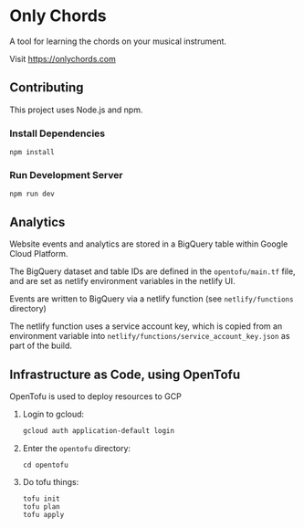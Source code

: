 # Only Chords

A tool for learning the chords on your musical instrument.

Visit https://onlychords.com

## Contributing

This project uses Node.js and npm.

### Install Dependencies

`npm install`

### Run Development Server

`npm run dev`


## Analytics

Website events and analytics are stored in a BigQuery table within Google Cloud Platform.

The BigQuery dataset and table IDs are defined in the `opentofu/main.tf` file,
and are set as netlify environment variables in the netlify UI.

Events are written to BigQuery via a netlify function (see `netlify/functions` directory)

The netlify function uses a service account key, which is copied from an environment variable
into `netlify/functions/service_account_key.json` as part of the build.

## Infrastructure as Code, using OpenTofu

OpenTofu is used to deploy resources to GCP

1. Login to gcloud:
    ```sh
    gcloud auth application-default login
    ```

2. Enter the `opentofu` directory:
   ```shell
   cd opentofu
   ```

3. Do tofu things:
    ```shell
    tofu init
    tofu plan
    tofu apply
    ```
